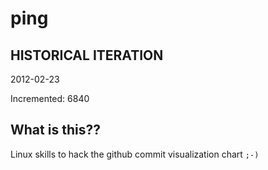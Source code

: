 # ping

## HISTORICAL ITERATION
2012-02-23

Incremented: 6840

## What is this?? 
Linux skills to hack the github commit visualization chart `;-)`
